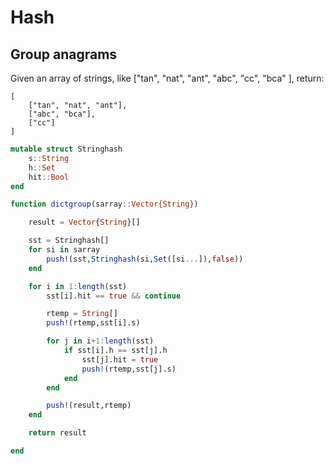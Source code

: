 # Hash

## Group anagrams
Given an array of strings, like ["tan", "nat", "ant", "abc", "cc", "bca" ], return:
```
[
    ["tan", "nat", "ant"],
    ["abc", "bca"],
    ["cc"]
]
```
```julia
mutable struct Stringhash
    s::String
    h::Set
    hit::Bool
end

function dictgroup(sarray::Vector{String})

    result = Vector{String}[]

    sst = Stringhash[]
    for si in sarray
        push!(sst,Stringhash(si,Set([si...]),false))
    end

    for i in 1:length(sst)
        sst[i].hit == true && continue

        rtemp = String[]
        push!(rtemp,sst[i].s)

        for j in i+1:length(sst)
            if sst[i].h == sst[j].h
                sst[j].hit = true
                push!(rtemp,sst[j].s)
            end
        end

        push!(result,rtemp)
    end

    return result

end
```
